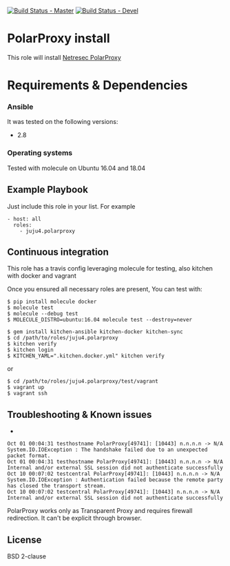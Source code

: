 [![Build Status - Master](https://travis-ci.org/juju4/ansible-polarproxy.svg?branch=master)](https://travis-ci.org/juju4/ansible-polarproxy)
[![Build Status - Devel](https://travis-ci.org/juju4/ansible-polarproxy.svg?branch=devel)](https://travis-ci.org/juju4/ansible-polarproxy/branches)

# PolarProxy install

This role will install [Netresec PolarProxy](https://www.netresec.com/?page=PolarProxy)

# Requirements & Dependencies

### Ansible
It was tested on the following versions:
 * 2.8

### Operating systems

Tested with molecule on Ubuntu 16.04 and 18.04

## Example Playbook

Just include this role in your list.
For example

```
- host: all
  roles:
    - juju4.polarproxy
```

## Continuous integration

This role has a travis config leveraging molecule for testing, also kitchen with docker and vagrant

Once you ensured all necessary roles are present, You can test with:
```
$ pip install molecule docker
$ molecule test
$ molecule --debug test
$ MOLECULE_DISTRO=ubuntu:16.04 molecule test --destroy=never
```

```
$ gem install kitchen-ansible kitchen-docker kitchen-sync
$ cd /path/to/roles/juju4.polarproxy
$ kitchen verify
$ kitchen login
$ KITCHEN_YAML=".kitchen.docker.yml" kitchen verify
```
or
```
$ cd /path/to/roles/juju4.polarproxy/test/vagrant
$ vagrant up
$ vagrant ssh
```

## Troubleshooting & Known issues

*
```
Oct 01 00:04:31 testhostname PolarProxy[49741]: [10443] n.n.n.n -> N/A System.IO.IOException : The handshake failed due to an unexpected packet format.
Oct 01 00:04:31 testhostname PolarProxy[49741]: [10443] n.n.n.n -> N/A Internal and/or external SSL session did not authenticate successfully
Oct 10 00:07:02 testcentral PolarProxy[49741]: [10443] n.n.n.n -> N/A System.IO.IOException : Authentication failed because the remote party has closed the transport stream.
Oct 10 00:07:02 testcentral PolarProxy[49741]: [10443] n.n.n.n -> N/A Internal and/or external SSL session did not authenticate successfully
```
PolarProxy works only as Transparent Proxy and requires firewall redirection. It can't be explicit through browser.

## License

BSD 2-clause
